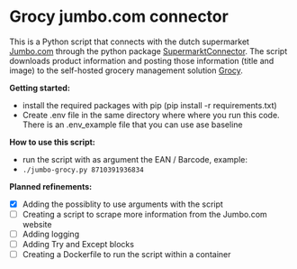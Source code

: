 # Grocy jumbo.com connector
This is a Python script that connects with the dutch supermarket [Jumbo.com](jumbo.com) through the python package [SupermarktConnector](https://github.com/bartmachielsen/SupermarktConnector). The script downloads product information and posting those information (title and image) to the self-hosted grocery management solution [Grocy](https://github.com/grocy/grocy).

**Getting started:**
* install the required packages with pip (pip install -r requirements.txt)
* Create .env file in the same directory where where you run this code. There is an .env_example file that you can use ase baseline

**How to use this script:**
* run the script with as argument the EAN / Barcode, example:
* ``` ./jumbo-grocy.py 8710391936834 ```

**Planned refinements:**
- [x] Adding the possiblity to use arguments with the script
- [ ] Creating a script to scrape more information from the Jumbo.com website
- [ ] Adding logging
- [ ] Adding Try and Except blocks
- [ ] Creating a Dockerfile to run the script within a container